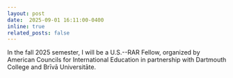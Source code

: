 ```yaml
---
layout: post
date:  2025-09-01 16:11:00-0400
inline: true
related_posts: false
---
```


In the fall 2025 semester, I will be a U.S.--RAR Fellow, organized by American Councils for International Education in partnership with Dartmouth College and Brīvā Universitāte.
